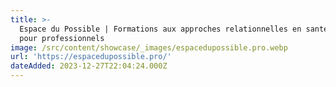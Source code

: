 ```yaml
---
title: >-
  Espace du Possible | Formations aux approches relationnelles en santé mentale
  pour professionnels
image: /src/content/showcase/_images/espacedupossible.pro.webp
url: 'https://espacedupossible.pro/'
dateAdded: 2023-12-27T22:04:24.000Z
---
```


